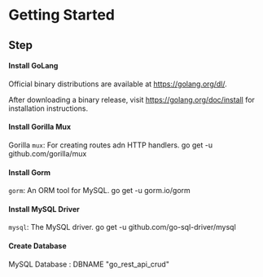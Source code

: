 # Getting Started

## Step

#### Install GoLang
Official binary distributions are available at https://golang.org/dl/.

After downloading a binary release, visit https://golang.org/doc/install
for installation instructions.

#### Install Gorilla Mux
Gorilla `mux`: For creating routes adn HTTP handlers.
    go get -u github.com/gorilla/mux
    

#### Install Gorm
`gorm`: An ORM tool for MySQL.
    go get -u gorm.io/gorm
    

#### Install MySQL Driver
`mysql`: The MySQL driver.
    go get -u github.com/go-sql-driver/mysql
    

#### Create Database 

MySQL Database : DBNAME "go_rest_api_crud"